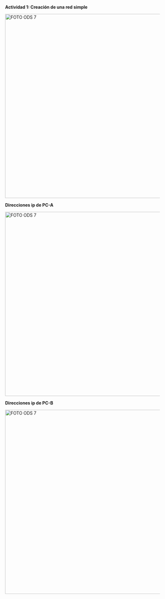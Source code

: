 **Actividad 1: Creación de una red simple**

 <p align="light"> 
  <img src="https://i.postimg.cc/MT8ZvyXB/actv1.jpg)](https://postimg.cc/CZmp2nGM)" alt="FOTO ODS 7" width="600px" />
</p>


  **Direcciones ip de PC-A**


 <p align="light"> 
  <img src="https://i.postimg.cc/ht1bv0CF/IP-PCA.jpg)](https://postimg.cc/sM1Z05dK)" alt="FOTO ODS 7" width="600px" />
</p>


  **Direcciones ip de PC-B**


 <p align="light"> 
  <img src="https://i.postimg.cc/vZstGKtL/IP-PCB.jpg)](https://postimg.cc/qz13LjYz)" alt="FOTO ODS 7" width="600px" />
</p>
